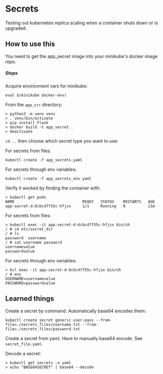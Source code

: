 # Secrets

Testing out kubernetes replica scaling when a container shuts down or is upgraded.

## How to use this
You need to get the app_secret image into your minikube's docker image repo.

##### Steps

Acquire environment vars for minikube: 
```
eval $(minikube docker-env)
```
From the `app_src` directory: 
```
> python3 -m venv venv
> . venv/bin/activate
> pip install Flask
> docker build -t app_secret .
> deactivate
```
`cd ..` then choose which secret type you want to use:

For secrets from files:
```
kubectl create -f app_secrets.yaml
```

For secrets through env variables:
```
kubectl create -f app_secrets_env.yaml
```

Verify it worked by finding the container with:
```
> kubectl get pods
NAME                              READY   STATUS    RESTARTS   AGE
app-secret-d-6cbc47f55c-hfjsx     1/1     Running   0          21m
```
For secrets from files:
```
> kubectl exec -it app-secret-d-6cbc47f55c-hfjsx bin/sh
/ # cd etc/secret_dir 
/ # ls
password  username
/ # cat username password
usernamevalue
passwordvalue
```
For secrets through env variables:
```
> kcl exec -it app-secret-d-6cbc47f55c-hfjsx bin/sh
/ # env
USERNAME=usernamevalue
PASSWORD=passwordvalue
```

## Learned things

Create a secret by command. Automatically base64 encodes them:
```
kubectl create secret generic user-pass --from-file=./secrets_files/username.txt --from-file=./secrets_files/password.txt
```

Create a secret from yaml. Have to manually base64 encode. See `secret_file.yaml`.

Decode a secret:
```
> kubectl get secrets -o yaml 
> echo "BASE64SECRET" | base64 --decode
